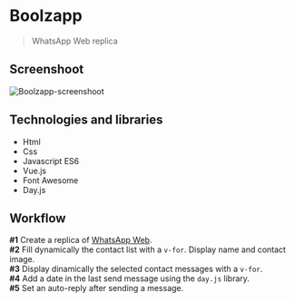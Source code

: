 # Boolzapp
> WhatsApp Web replica

## Screenshoot
![Boolzapp-screenshoot](https://i.imgur.com/J9Nm6w7.jpg)

## Technologies and libraries
* Html
* Css
* Javascript ES6
* Vue.js
* Font Awesome
* Day.js

## Workflow
**#1** Create a replica of [WhatsApp Web](https://web.whatsapp.com).  
**#2** Fill dynamically the contact list with a `v-for`. Display name and contact image.   
**#3** Display dinamically the selected contact messages with a `v-for`.  
**#4** Add a date in the last send message using the `day.js` library.  
**#5** Set an auto-reply after sending a message.
